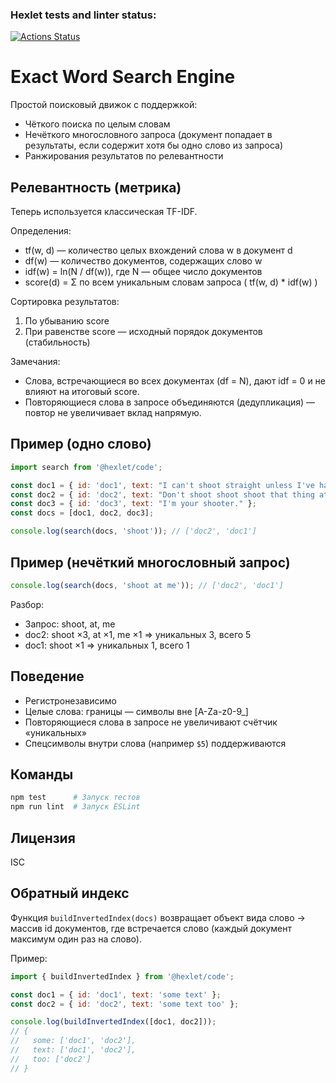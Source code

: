 ### Hexlet tests and linter status:
[![Actions Status](https://github.com/kotovi4/algorithms-project-69/actions/workflows/hexlet-check.yml/badge.svg)](https://github.com/kotovi4/algorithms-project-69/actions)

# Exact Word Search Engine

Простой поисковый движок с поддержкой:
- Чёткого поиска по целым словам
- Нечёткого многословного запроса (документ попадает в результаты, если содержит хотя бы одно слово из запроса)
- Ранжирования результатов по релевантности

## Релевантность (метрика)
Теперь используется классическая TF-IDF.

Определения:
- tf(w, d) — количество целых вхождений слова w в документ d
- df(w) — количество документов, содержащих слово w
- idf(w) = ln(N / df(w)), где N — общее число документов
- score(d) = Σ по всем уникальным словам запроса ( tf(w, d) * idf(w) )

Сортировка результатов:
1. По убыванию score
2. При равенстве score — исходный порядок документов (стабильность)

Замечания:
- Слова, встречающиеся во всех документах (df = N), дают idf = 0 и не влияют на итоговый score.
- Повторяющиеся слова в запросе объединяются (дедупликация) — повтор не увеличивает вклад напрямую.

## Пример (одно слово)
```javascript
import search from '@hexlet/code';

const doc1 = { id: 'doc1', text: "I can't shoot straight unless I've had a pint!" };
const doc2 = { id: 'doc2', text: "Don't shoot shoot shoot that thing at me." };
const doc3 = { id: 'doc3', text: "I'm your shooter." };
const docs = [doc1, doc2, doc3];

console.log(search(docs, 'shoot')); // ['doc2', 'doc1']
```

## Пример (нечёткий многословный запрос)
```javascript
console.log(search(docs, 'shoot at me')); // ['doc2', 'doc1']
```
Разбор:
- Запрос: shoot, at, me
- doc2: shoot ×3, at ×1, me ×1 => уникальных 3, всего 5
- doc1: shoot ×1 => уникальных 1, всего 1

## Поведение
- Регистронезависимо
- Целые слова: границы — символы вне [A-Za-z0-9_]
- Повторяющиеся слова в запросе не увеличивают счётчик «уникальных»
- Спецсимволы внутри слова (например `$5`) поддерживаются

## Команды
```bash
npm test      # Запуск тестов
npm run lint  # Запуск ESLint
```

## Лицензия
ISC

## Обратный индекс
Функция `buildInvertedIndex(docs)` возвращает объект вида слово -> массив id документов, где встречается слово (каждый документ максимум один раз на слово).

Пример:
```javascript
import { buildInvertedIndex } from '@hexlet/code';

const doc1 = { id: 'doc1', text: 'some text' };
const doc2 = { id: 'doc2', text: 'some text too' };

console.log(buildInvertedIndex([doc1, doc2]));
// {
//   some: ['doc1', 'doc2'],
//   text: ['doc1', 'doc2'],
//   too: ['doc2']
// }
```
